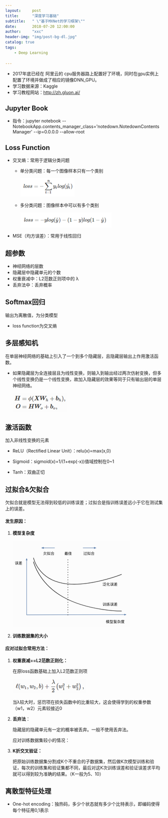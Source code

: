 ```yaml
---
layout:     post
title:      "深度学习基础"
subtitle:   " \"基于MXNet的学习框架\""
date:       2018-07-20 12:00:00
author:     "xxc"
header-img: "img/post-bg-dl.jpg"
catalog: true
tags:
    - Deep Learning

---
```


- 2017年底已经在 阿里云的 cpu服务器路上配置好了环境，同时在gpu实例上配置了环境并做成了相应的镜像DNN_GPU。
- 学习数据来源：Kaggle
- 学习教程网站：<http://zh.gluon.ai/>

## Jupyter Book

  - 指令：jupyter notebook --NotebookApp.contents_manager_class='notedown.NotedownContentsManager'  --ip=0.0.0.0 --allow-root


## Loss Function

  - 交叉熵：常用于逻辑分类问题

    - 单分类问题：每一个图像样本只有一个类别

      ![dl1](/img/dl/dl1.png)

    - 多分类问题：图像样本中可以有多个类别

      ![dl2](/img/dl/dl2.png)

  - MSE（均方误差）：常用于线性回归


## 超参数

  - 神经网络的层数
  - 隐藏层中隐藏单元的个数
  - 权重衰减中：L2范数正则项中的 λ
  - 丢弃法中：丢弃概率



## Softmax回归

  输出为离散值，为分类模型
  - loss function为交叉熵



## 多层感知机

  在单层神经网络的基础上引入了一个到多个隐藏层，且隐藏层输出上作用激活函数。
  - 如果隐藏层为全连接层且为线性变换，则输入到输出经过两次仿射变换，但多个线性变换仍是一个线性变换，故加入隐藏层的效果等同于只有输出层的单层神经网络。

    ![dl3](/img/dl/dl3.png)



## 激活函数

  加入非线性变换的元素
  - ReLU（Rectified Linear Unit）：relu(x)=max(x,0)

  - Sigmoid：sigmoid(x)=1/(1+exp(-x))值域控制在0~1

  - Tanh：双曲正切



## 过拟合&欠拟合

欠拟合就是模型无法得到较低的训练误差；过拟合是指训练误差远小于它在测试集上的误差。

#### 发生原因：

1. **模型复杂度**

   ![dl4](/img/dl/dl4.png)

2. **训练数据集的大小**

#### 应对过拟合常用方法：

1. **权重衰减==L2范数正则化：**

   在原loss函数基础上加入L2范数正则项

   ![dl5](/img/dl/dl5.png)

   当λ较大时，惩罚项在损失函数中的比重较大，这会使得学到的权重参数（w1，w2）元素较接近0

2. **丢弃法**：

   隐藏层的隐藏单元有一定的概率被丢弃。一般不使用丢弃法。

   应对训练数据集较小的情况：

3. **K折交叉验证：**

   把原始训练数据集分割成K个不重合的子数据集，然后做K次模型训练和验证，每次的训练集和验证集都不同，最后对这K次训练误差和验证误差求平均就可以得到较为准确的结果。（K一般为5、10）



## 离散型特征处理

  - One-hot encoding：独热码，多少个状态就有多少个比特表示，即编码使得每个特征用0,1表示
